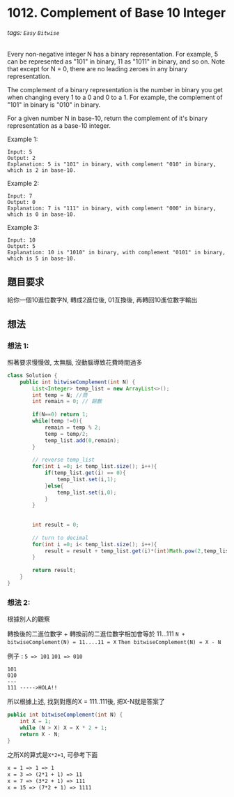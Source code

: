 # 1012. Complement of Base 10 Integer
###### tags: `Easy` `Bitwise`

Every non-negative integer N has a binary representation.  For example, 5 can be represented as "101" in binary, 11 as "1011" in binary, and so on.  Note that except for N = 0, there are no leading zeroes in any binary representation.

The complement of a binary representation is the number in binary you get when changing every 1 to a 0 and 0 to a 1.  For example, the complement of "101" in binary is "010" in binary.

For a given number N in base-10, return the complement of it's binary representation as a base-10 integer.

 

Example 1:
```
Input: 5
Output: 2
Explanation: 5 is "101" in binary, with complement "010" in binary, which is 2 in base-10.
```
Example 2:
```
Input: 7
Output: 0
Explanation: 7 is "111" in binary, with complement "000" in binary, which is 0 in base-10.
```
Example 3:
```
Input: 10
Output: 5
Explanation: 10 is "1010" in binary, with complement "0101" in binary, which is 5 in base-10.
```

## 題目要求
給你一個10進位數字N, 轉成2進位後, 01互換後, 再轉回10進位數字輸出
## 想法




### 想法 1:
照著要求慢慢做, 太無腦, 沒動腦導致花費時間過多

```java
class Solution {
    public int bitwiseComplement(int N) {
        List<Integer> temp_list = new ArrayList<>();
        int temp = N; //商
        int remain = 0; // 餘數
        
        if(N==0) return 1;
        while(temp !=0){
            remain = temp % 2;
            temp = temp/2;
            temp_list.add(0,remain);
        }
        
        // reverse temp_list
        for(int i =0; i< temp_list.size(); i++){
            if(temp_list.get(i) == 0){
                temp_list.set(i,1);
            }else{
                temp_list.set(i,0);
            }
        }
        
        
        int result = 0;
        
        // turn to decimal
        for(int i =0; i< temp_list.size(); i++){
            result = result + temp_list.get(i)*(int)Math.pow(2,temp_list.size()-i-1);
        }
        
        return result;
    }
}
```

### 想法 2:
根據別人的觀察

轉換後的二進位數字 + 轉換前的二進位數字相加會等於 11...111
`N + bitwiseComplement(N) = 11....11 = X`
`Then bitwiseComplement(N) = X - N`

例子 : 
`5 => 101`
`101 => 010`
```
101
010
---
111 ----->HOLA!!
```

所以根據上述, 找到對應的X = 111..111後, 把X-N就是答案了

```java
public int bitwiseComplement(int N) {
    int X = 1;
    while (N > X) X = X * 2 + 1;
    return X - N;
}
```


之所X的算式是`X*2+1`, 可參考下面

```mediawiki
x = 1 => 1 => 1
x = 3 => (2*1 + 1) => 11
x = 7 => (3*2 + 1) => 111
x = 15 => (7*2 + 1) => 1111
```